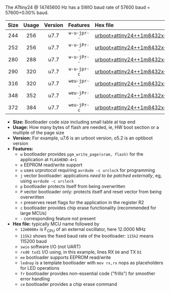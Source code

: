 The ATtiny24 @ 14745600 Hz has a SWIO baud rate of 57600 baud = 57600+0.00% baud.

|Size|Usage|Version|Features|Hex file|
|:-:|:-:|:-:|:-:|:--|
|244|256|u7.7|`w-u-jpr--`|[urboot+attiny24++1m8432x++++7k2_swio_rxb0_txb1_lednop.hex](https://raw.githubusercontent.com/stefanrueger/urboot.hex/main/mcus/attiny24/external_oscillator/fcpu++1m8432_Hz/br++++7k2_bps/urboot+attiny24++1m8432x++++7k2_swio_rxb0_txb1_lednop.hex)|
|252|256|u7.7|`w-u-jPr--`|[urboot+attiny24++1m8432x++++7k2_swio_rxb0_txb1.hex](https://raw.githubusercontent.com/stefanrueger/urboot.hex/main/mcus/attiny24/external_oscillator/fcpu++1m8432_Hz/br++++7k2_bps/urboot+attiny24++1m8432x++++7k2_swio_rxb0_txb1.hex)|
|280|288|u7.7|`w-u-jPr--`|[urboot+attiny24++1m8432x++++7k2_swio_rxb0_txb1_lednop_fr.hex](https://raw.githubusercontent.com/stefanrueger/urboot.hex/main/mcus/attiny24/external_oscillator/fcpu++1m8432_Hz/br++++7k2_bps/urboot+attiny24++1m8432x++++7k2_swio_rxb0_txb1_lednop_fr.hex)|
|290|320|u7.7|`w-u-jpr-c`|[urboot+attiny24++1m8432x++++7k2_swio_rxb0_txb1_lednop_fr_ce.hex](https://raw.githubusercontent.com/stefanrueger/urboot.hex/main/mcus/attiny24/external_oscillator/fcpu++1m8432_Hz/br++++7k2_bps/urboot+attiny24++1m8432x++++7k2_swio_rxb0_txb1_lednop_fr_ce.hex)|
|316|320|u7.7|`weu-jpr--`|[urboot+attiny24++1m8432x++++7k2_swio_rxb0_txb1_ee_lednop.hex](https://raw.githubusercontent.com/stefanrueger/urboot.hex/main/mcus/attiny24/external_oscillator/fcpu++1m8432_Hz/br++++7k2_bps/urboot+attiny24++1m8432x++++7k2_swio_rxb0_txb1_ee_lednop.hex)|
|348|352|u7.7|`weu-jPr--`|[urboot+attiny24++1m8432x++++7k2_swio_rxb0_txb1_ee_lednop_fr.hex](https://raw.githubusercontent.com/stefanrueger/urboot.hex/main/mcus/attiny24/external_oscillator/fcpu++1m8432_Hz/br++++7k2_bps/urboot+attiny24++1m8432x++++7k2_swio_rxb0_txb1_ee_lednop_fr.hex)|
|372|384|u7.7|`weu-jPr-c`|[urboot+attiny24++1m8432x++++7k2_swio_rxb0_txb1_ee_lednop_fr_ce.hex](https://raw.githubusercontent.com/stefanrueger/urboot.hex/main/mcus/attiny24/external_oscillator/fcpu++1m8432_Hz/br++++7k2_bps/urboot+attiny24++1m8432x++++7k2_swio_rxb0_txb1_ee_lednop_fr_ce.hex)|

- **Size:** Bootloader code size including small table at top end
- **Usage:** How many bytes of flash are needed, ie, HW boot section or a multiple of the page size
- **Version:** For example, u7.6 is an urboot version, o5.2 is an optiboot version
- **Features:**
  + `w` bootloader provides `pgm_write_page(sram, flash)` for the application at `FLASHEND-4+1`
  + `e` EEPROM read/write support
  + `u` uses urprotocol requiring `avrdude -c urclock` for programming
  + `j` vector bootloader: applications *need to be patched externally*, eg, using `avrdude -c urclock`
  + `p` bootloader protects itself from being overwritten
  + `P` vector bootloader only: protects itself and reset vector from being overwritten
  + `r` preserves reset flags for the application in the register R2
  + `c` bootloader provides chip erase functionality (recommended for large MCUs)
  + `-` corresponding feature not present
- **Hex file:** typically MCU name followed by
  + `12m0000x` is F<sub>CPU</sub> of an external oscillator, here 12.0000 MHz
  + `115k2` shows the fixed baud rate of the bootloader: `115k2` means 115200 baud
  + `swio` software I/O (not UART)
  + `rxd0 txd1` I/O using, in this example, lines RX `D0` and TX `D1`
  + `ee` bootloader supports EEPROM read/write
  + `lednop` is a template bootloader with `mov rx,rx` nops as placeholders for LED operations
  + `fr` bootloader provides non-essential code ("frills") for smoother error handling
  + `ce` bootloader provides a chip erase command
